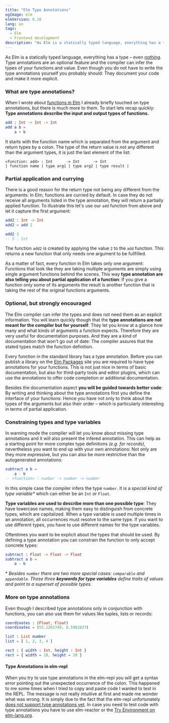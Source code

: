 ```yaml
---
title: "Elm Type Annotations"
ogImage: elm
elmVersion: 0.18
lang: en
tags:
  - Elm
  - Frontend development
description: "As Elm is a statically typed language, everything has a type. Type annotations are an optional feature and the compiler can infer the types of your functions and value. Even though you do not have to write the type annotations yourself you probably should: They document your code and make it more explicit."
---
```


As Elm is a statically typed language, everything has a type – even [nothing](elm-maybe.html). Type annotations are an optional feature and the compiler can infer the types of your functions and value. Even though you do not have to write the type annotations yourself you probably should: They document your code and make it more explicit.

<!-- more -->

### What are type annotations?

When I wrote about [functions in Elm](elm-functions.html) I already briefly touched on type annotations, but there is much more to them. To start lets recap quickly: **Type annotations describe the input and output types of functions.**

```elm
add : Int -> Int -> Int
add a b =
    a + b
```

It starts with the function name which is separated from the argument and return types by a colon. The type of the return value is not any different than the argument types, it is just the last element of the list:

```
<function: add> : Int      -> Int      -> Int
| function name | type arg1 | type arg2 | type result |
```

### Partial application and currying

There is a good reason for the return type not being any different from the arguments: In Elm, functions are curried by default. In case they do not receive all arguments listed in the type annotation, they will return a partially applied function. To illustrate this let's use our `add` function from above and let it capture the first argument:

```elm
add2 : Int -> Int
add2 = add 2

add2 3
-- 5 : Int
```

The function `add2` is created by applying the value `2` to the `add` function. This returns a new function that only needs one argument to be fullfilled.

As a matter of fact, every function in Elm takes only one argument: Functions that look like they are taking multiple arguments are simply using single argument functions behind the scenes. This way **type annotation are also telling you about partial application of a function**: If you give a function only some of its arguments the result is another function that is taking the rest of the original functions arguments.

### Optional, but strongly encouraged

The Elm compiler can infer the types and does not need them as an explicit information. You will learn quickly though that the **type annotations are not meant for the compiler but for yourself**: They let you know at a glance how many and what kinds of arguments a function expects. Therefore they are very useful for documentation purposes. And they are a kind of documentation that won't go out of date: The compiler assures that the stated types match the function definition.

Every function in the standard library has a type annotation. Before you can publish a library on the [Elm Packages](http://package.elm-lang.org/) site you are required to have type annotations for your functions. This is not just nice in terms of basic documentation, but also for third-party tools and editor plugins, which can use the annotations to offer code completion or additional documentation.

Besides the documentation aspect **you will be guided towards better code**: By writing and thinking about the type annotations first you define the interface of your functions: Hence you have not only to think about the types of the arguments but also their order – which is particularly interesting in terms of partial application.

### Constraining types and type variables

In warning mode the compiler will let you know about missing type annotations and it will also present the infered annotation. This can help as a starting point for more complex type definitions _(e.g. for records)_, nevertheless you want to end up with your own annotations: Not only are they more expressive, but you can also be more restrictive than the autogenerated annotations:

```elm
subtract a b =
    a - b
-- <function> : number -> number -> number
```

In this simple case the compiler infers the type `number`. It is a _special kind of type variable*_ which can either be an `Int` or `Float`.

**Type variables are used to describe more than one possible type**: They have lowercase names, making them easy to distinguish from concrete types, which are capitalized. When a type variable is used multiple times in an annotation, all occurrences must resolve to the same type. If you want to use different types, you have to use different names for the type variables.

Oftentimes you want to be explicit about the types that should be used. By defining a type annotation you can constrain the function to only accept concrete types:

```elm
subtract : Float -> Float -> Float
subtract a b =
    a - b
```



\* _Besides `number` there are two more special cases: `comparable` and `appendable`. Those three **keywords for type variables** define traits of values and point to a superset of possible types._

### More on type annotations

Even though I described type annotations only in conjunction with functions, you can also use them for values like tuples, lists or records:

```elm
coordinates : (Float, Float)
coordinates = (53.1201749, 8.5962037)

list : List number
list = [ 1, 2, 3, 4 ]

rect : { width : Int, height : Int }
rect = { width = 10, height = 20 }
```

#### Type Annotations in elm-repl

When you try to use type annotations in the elm-repl you will get a syntax error pointing out the unexpected occurrence of the colon. This happened to me some times when I tried to copy and paste code I wanted to test in the REPL. The message is not really intuitive at first and made me wonder what was wrong. It is simply due to the fact that the elm-repl unfortunately [does not support type annotations yet](https://github.com/elm-lang/elm-repl/issues/86). In case you need to test code with type annotations you have to use elm-reactor or the [Try Environment on elm-lang.org](http://elm-lang.org/try).
